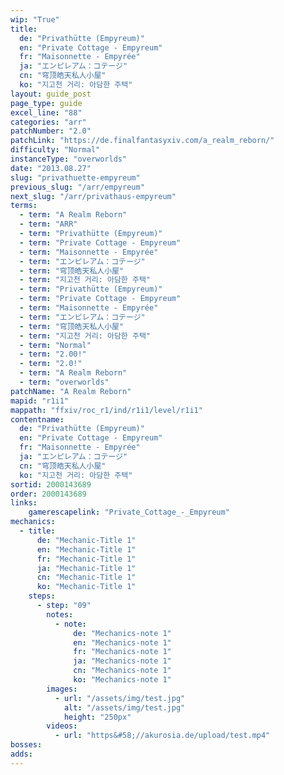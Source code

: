 ```yaml
---
wip: "True"
title:
  de: "Privathütte (Empyreum)"
  en: "Private Cottage - Empyreum"
  fr: "Maisonnette - Empyrée"
  ja: "エンピレアム：コテージ"
  cn: "穹顶皓天私人小屋"
  ko: "지고천 거리: 아담한 주택"
layout: guide_post
page_type: guide
excel_line: "88"
categories: "arr"
patchNumber: "2.0"
patchLink: "https://de.finalfantasyxiv.com/a_realm_reborn/"
difficulty: "Normal"
instanceType: "overworlds"
date: "2013.08.27"
slug: "privathuette-empyreum"
previous_slug: "/arr/empyreum"
next_slug: "/arr/privathaus-empyreum"
terms:
  - term: "A Realm Reborn"
  - term: "ARR"
  - term: "Privathütte (Empyreum)"
  - term: "Private Cottage - Empyreum"
  - term: "Maisonnette - Empyrée"
  - term: "エンピレアム：コテージ"
  - term: "穹顶皓天私人小屋"
  - term: "지고천 거리: 아담한 주택"
  - term: "Privathütte (Empyreum)"
  - term: "Private Cottage - Empyreum"
  - term: "Maisonnette - Empyrée"
  - term: "エンピレアム：コテージ"
  - term: "穹顶皓天私人小屋"
  - term: "지고천 거리: 아담한 주택"
  - term: "Normal"
  - term: "2.00!"
  - term: "2.0!"
  - term: "A Realm Reborn"
  - term: "overworlds"
patchName: "A Realm Reborn"
mapid: "r1i1"
mappath: "ffxiv/roc_r1/ind/r1i1/level/r1i1"
contentname:
  de: "Privathütte (Empyreum)"
  en: "Private Cottage - Empyreum"
  fr: "Maisonnette - Empyrée"
  ja: "エンピレアム：コテージ"
  cn: "穹顶皓天私人小屋"
  ko: "지고천 거리: 아담한 주택"
sortid: 2000143689
order: 2000143689
links:
    gamerescapelink: "Private_Cottage_-_Empyreum"
mechanics:
  - title:
      de: "Mechanic-Title 1"
      en: "Mechanic-Title 1"
      fr: "Mechanic-Title 1"
      ja: "Mechanic-Title 1"
      cn: "Mechanic-Title 1"
      ko: "Mechanic-Title 1"
    steps:
      - step: "09"
        notes:
          - note:
              de: "Mechanics-note 1"
              en: "Mechanics-note 1"
              fr: "Mechanics-note 1"
              ja: "Mechanics-note 1"
              cn: "Mechanics-note 1"
              ko: "Mechanics-note 1"
        images:
          - url: "/assets/img/test.jpg"
            alt: "/assets/img/test.jpg"
            height: "250px"
        videos:
          - url: "https&#58;//akurosia.de/upload/test.mp4"
bosses:
adds:
---
```

